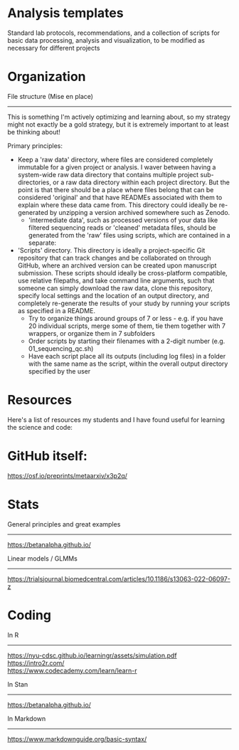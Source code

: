 Analysis templates
===
Standard lab protocols, recommendations, and a collection of scripts for basic data processing, analysis and visualization, to be modified as necessary for different projects

Organization
===
File structure (Mise en place)
___
This is something I'm actively optimizing and learning about, so my strategy might not exactly be a gold strategy, but it is extremely important to at least be thinking about!

Primary principles:

* Keep a 'raw data' directory, where files are considered completely immutable for a given project or analysis. I waver between having a system-wide raw data directory that contains multiple project sub-directories, or a raw data directory within each project directory. But the point is that there should be a place where files belong that can be considered 'original' and that have READMEs associated with them to explain where these data came from. This directory could ideally be re-generated by unzipping a version archived somewhere such as Zenodo.
    - 'intermediate data', such as processed versions of your data like filtered sequencing reads or 'cleaned' metadata files, should be generated from the 'raw' files using scripts, which are contained in a separate:
* 'Scripts' directory. This directory is ideally a project-specific Git repository that can track changes and be collaborated on through GitHub, where an archived version can be created upon manuscript submission. These scripts should ideally be cross-platform compatible, use relative filepaths, and take command line arguments, such that someone can simply download the raw data, clone this repository, specify local settings and the location of an output directory, and completely re-generate the results of your study by running your scripts as specified in a README.
    - Try to organize things around groups of 7 or less - e.g. if you have 20 individual scripts, merge some of them, tie them together with 7 wrappers, or organize them in 7 subfolders 
    - Order scripts by starting their filenames with a 2-digit number (e.g. 01_sequencing_qc.sh)
    - Have each script place all its outputs (including log files) in a folder with the same name as the script, within the overall output directory specified by the user

Resources
===
Here's a list of resources my students and I have found useful for learning the science and code:

GitHub itself:
===
https://osf.io/preprints/metaarxiv/x3p2q/

Stats
===
General principles and great examples
___
https://betanalpha.github.io/

Linear models / GLMMs
___
https://trialsjournal.biomedcentral.com/articles/10.1186/s13063-022-06097-z

Coding
===
In R
___
https://nyu-cdsc.github.io/learningr/assets/simulation.pdf  
https://intro2r.com/  
https://www.codecademy.com/learn/learn-r  

In Stan
___
https://betanalpha.github.io/  

In Markdown
___
https://www.markdownguide.org/basic-syntax/  

